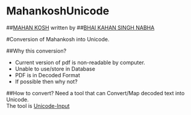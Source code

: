 MahankoshUnicode
================

##[MAHAN KOSH](http://en.wikipedia.org/wiki/Mahan_Kosh)
written by
##[BHAI KAHAN SINGH NABHA](http://en.wikipedia.org/wiki/Bhai_Kahn_Singh_Nabha)

#Conversion of Mahankosh into Unicode.

##Why this conversion?
 - Current version of pdf is non-readable by computer.
 - Unable to use/store in Database
 - PDF is in Decoded Format
 - If possible then why not?

##How to convert?
Need a tool that can Convert/Map decoded text into Unicode.
<br>The tool is [Unicode-Input](https://github.com/harpreetkhalsagtbit/Unicode-Input)
